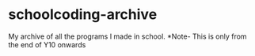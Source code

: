 # schoolcoding-archive
My archive of all the programs I made in school. *Note- This is only from the end of Y10 onwards

